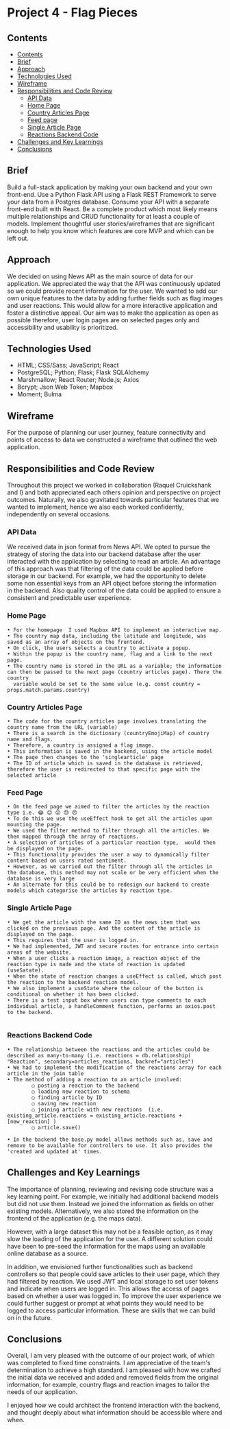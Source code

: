 # Project 4 - Flag Pieces

## Contents

- [Contents](#contents)
- [Brief](#brief)
- [Approach](#approach)
- [Technologies Used](#technologies-used)
- [Wireframe](#wireframe)
- [Responsibilities and Code Review](#responsibilities-and-code-review)
  - [API Data](#api-data)
  - [Home Page](#home-page)
  - [Country Articles Page](#country-articles-page)
  - [Feed page](#feed-page)
  - [Single Article Page](#single-article-page)
  - [Reactions Backend Code](#reactions-backend-code)
- [Challenges and Key Learnings](#challenges-and-key-learnings)
- [Conclusions](#conclusions)

## Brief

Build a full-stack application by making your own backend and your own front-end. Use a Python Flask API using a Flask REST Framework to serve your data from a Postgres database. Consume your API with a separate front-end built with React. Be a complete product which most likely means multiple relationships and CRUD functionality for at least a couple of models. Implement thoughtful user stories/wireframes that are significant enough to help you know which features are core MVP and which can be left out.

## Approach

We decided on using News API as the main source of data for our application. We appreciated the way that the API was continuously updated so we could provide recent information for the user. We wanted to add our own unique features to the data by adding further fields such as flag images and user reactions. This would allow for a more interactive application and foster a distinctive appeal. Our aim was to make the application as open as possible therefore, user login pages are on selected pages only and accessibility and usability is prioritized.

## Technologies Used

- HTML; CSS/Sass; JavaScript; React
- PostgreSQL; Python; Flask; Flask SQLAlchemy
- Marshmallow; React Router; Node.js; Axios
- Bcrypt; Json Web Token; Mapbox
- Moment; Bulma


## Wireframe

For the purpose of planning our user journey, feature connectivity and points of access to data we constructed a wireframe that outlined the web application.

## Responsibilities and Code Review

Throughout this project we worked in collaboration (Raquel Cruickshank and I) and both appreciated each others opinion and perspective on project outcomes. Naturally, we also gravitated towards particular features that we wanted to implement, hence we also each worked confidently, independently on several occasions.

### API Data

We received data in json format from News API. We opted to pursue the strategy of storing the data into our backend database after the user interacted with the application by selecting to read an article. An advantage of this approach was that filtering of the data could be applied before storage in our backend. For example, we had the opportunity to delete some non essential keys from an API object before storing the information in the backend. Also quality control of the data could be applied to ensure a consistent and predictable user experience.

### Home Page
```
• For the homepage  I used Mapbox API to implement an interactive map.
• The country map data, including the latitude and longitude, was saved as an array of objects on the frontend.
• On click, the users selects a country to activate a popup. 
• Within the popup is the country name, flag and a link to the next page. 
• The country name is stored in the URL as a variable; the information can then be passed to the next page (country articles page). There the country
  variable would be set to the same value (e.g. const country = props.match.params.country)
```

### Country Articles Page

```
• The code for the country articles page involves translating the country name from the URL (variable)
• There is a search in the dictionary (countryEmojiMap) of country name and flags.
• Therefore, a country is assigned a flag image.
• This information is saved in the backend, using the article model
• The page then changes to the 'singlearticle' page 
• The ID of article which is saved in the database is retrieved, therefore the user is redirected to that specific page with the selected article
```

### Feed Page

```
• On the feed page we aimed to filter the articles by the reaction type i.e. 😂 😊 😲 😓 😠
• To do this we use the useEffect hook to get all the articles upon mounting the page.
• We used the filter method to filter through all the articles. We then mapped through the array of reactions. 
• A selection of articles of a particular reaction type,  would then be displayed on the page.
• This functionality provides the user a way to dynamically filter content based on users rated sentiment.
• However, as we carried out the filter through all the articles in the database, this method may not scale or be very efficient when the database is very large
• An alternate for this could be to redesign our backend to create models which categorise the articles by reaction type.

```

### Single Article Page


```
• We get the article with the same ID as the news item that was clicked on the previous page. And the content of the article is displayed on the page.
• This requires that the user is logged in.
• We had implemented, JWT and secure routes for entrance into certain areas of the website.
• When a user clicks a reaction image, a reaction object of the reaction type is made and the state of reaction is updated (useSatate).
• When the state of reaction changes a useEffect is called, which post the reaction to the backend reaction model.
• We also implement a useState where the colour of the button is conditional on whether it has been clicked.
• There is a test input box where users can type comments to each individual article, a handleComment function, performs an axios.post to the backend.
  
```

### Reactions Backend Code

```
• The relationship between the reactions and the articles could be described as many-to-many (i.e. reactions = db.relationship( "Reaction", secondary=articles_reactions, backref="articles")
• We had to implement the modification of the reactions array for each article in the join table
• The method of adding a reaction to an article involved:
		○ posting a reaction to the backend
		○ loading new reaction to schema
		○ finding article by ID
		○ saving new reaction
		○ joining article with new reactions  (i.e. existing_article.reactions = existing_article.reactions + [new_reaction] )
		○ article.save()

• In the backend the base.py model allows methods such as, save and remove to be available for controllers to use. It also provides the 'created and updated at' times. 

```
## Challenges and Key Learnings

The importance of planning, reviewing and revising code structure was a key learning point. For example, we initially had additional backend models but did not use them. Instead we joined the information as fields on other existing models. Alternatively, we also stored the information on the frontend of the application (e.g. the maps data).

However, with a large dataset this may not be a feasible option, as it may slow the loading of the application for the user. A different solution could have been to pre-seed the information for the maps using an available online database as a source. 

In addition, we envisioned further functionalities such as backend controllers so that people could save articles to their user page, which they had filtered by reaction. We used JWT and local storage to set user tokens and indicate when users are logged in. This allows the access of pages based on whether a user was logged in. To improve the user experience we could further suggest or prompt at what points they would need to be logged to access particular information. These are skills that we can build on in the future.


## Conclusions

Overall, I am very pleased with the outcome of our project work, of which was completed to fixed time constraints. I am appreciative of the team's determination to achieve a high standard. I am pleased with how we crafted the initial data we received and added and removed fields from the original information, for example, country flags and reaction images to tailor the needs of our application.
	
I enjoyed how we could architect the frontend interaction with the backend, and thought deeply about what information should be accessible where and when.
